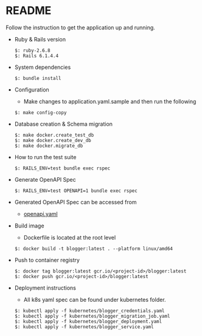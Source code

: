 # README

Follow the instruction to get the
application up and running.


* Ruby & Rails version
    ```
    $: ruby-2.6.8
    $: Rails 6.1.4.4
    ```

* System dependencies

    ```
    $: bundle install
    ```

* Configuration
    
    * Make changes to application.yaml.sample and then run the following   
    
    ```
    $: make config-copy
    ```

* Database creation & Schema migration

    ```
    $: make docker.create_test_db
    $: make docker.create_dev_db
    $: make docker.migrate_db
    ```

* How to run the test suite
    
    ```
    $: RAILS_ENV=test bundle exec rspec
    ```

* Generate OpenAPI Spec

    ```
    $: RAILS_ENV=test OPENAPI=1 bundle exec rspec
    ```
* Generated OpenAPI Spec can be accessed from  
  - [openapi.yaml](./doc/openapi.yaml)

* Build image
    
    * Dockerfile is located at the root level
    
    ```
    $: docker build -t blogger:latest . --platform linux/amd64
    ```

* Push to container registry
    
    ```
    $: docker tag blogger:latest gcr.io/<project-id>/blogger:latest
    $: docker push gcr.io/<project-id>/blogger:latest
    ```

* Deployment instructions
    
    * All k8s yaml spec can be found under kubernetes folder. 

    ```
    $: kubectl apply -f kubernetes/blogger_credentials.yaml
    $: kubectl apply -f kubernetes/blogger_migration_job.yaml
    $: kubectl apply -f kubernetes/blogger_deployment.yaml
    $: kubectl apply -f kubernetes/blogger_service.yaml
    ```
